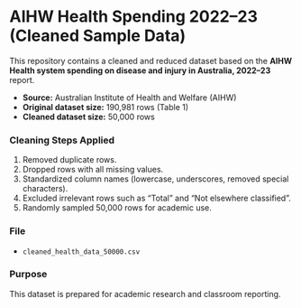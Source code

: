 # AIHW Health Spending 2022–23 (Cleaned Sample Data)

This repository contains a cleaned and reduced dataset based on the **AIHW Health system spending on disease and injury in Australia, 2022–23** report.

- **Source:** Australian Institute of Health and Welfare (AIHW)  
- **Original dataset size:** 190,981 rows (Table 1)  
- **Cleaned dataset size:** 50,000 rows  

### Cleaning Steps Applied
1. Removed duplicate rows.  
2. Dropped rows with all missing values.  
3. Standardized column names (lowercase, underscores, removed special characters).  
4. Excluded irrelevant rows such as “Total” and “Not elsewhere classified”.  
5. Randomly sampled 50,000 rows for academic use.  

### File
- `cleaned_health_data_50000.csv`

### Purpose
This dataset is prepared for academic research and classroom reporting.  
